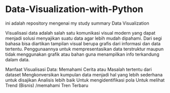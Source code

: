 # Data-Visualization-with-Python
ini adalah repository mengenai my study summary Data Visualization

Visualisasi data adalah salah satu komunikasi visual modern yang dapat menjadi solusi menyajikan suatu data agar lebih mudah dipahami. Dari segi bahasa bisa diartikan tampilan visual berupa grafis dari informasi dan data tertentu. Penggunaannya untuk mempresentasikan data terstruktur maupun tidak menggunakan grafik atau bahan guna menampilkan info terkandung dalam data.

Manfaat Visualisasi Data: 
Memahami Cerita atau Masalah tertentu dari dataset
Mengkonversikan kumpulan data menjadi hal yang lebih sederhana untuk disajikan
Analisis lebih baik
Untuk mengidentifikasi pola
Untuk melihat Trend (Bisnis) /memahami Tren Terbaru



